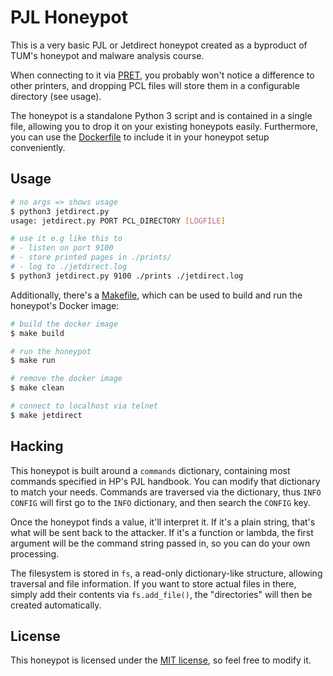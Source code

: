 # PJL Honeypot

This is a very basic PJL or Jetdirect honeypot created as a byproduct of TUM's honeypot and malware analysis course.

When connecting to it via [PRET](https://github.com/RUB-NDS/PRET), you probably won't notice a difference to other printers, and dropping PCL files will store them in a configurable directory (see usage).

The honeypot is a standalone Python 3 script and is contained in a single file, allowing you to drop it on your existing honeypots easily. Furthermore, you can use the [Dockerfile](Dockerfile) to include it in your honeypot setup conveniently.

## Usage

```bash
# no args => shows usage
$ python3 jetdirect.py
usage: jetdirect.py PORT PCL_DIRECTORY [LOGFILE]

# use it e.g like this to
# - listen on port 9100
# - store printed pages in ./prints/
# - log to ./jetdirect.log
$ python3 jetdirect.py 9100 ./prints ./jetdirect.log
```

Additionally, there's a [Makefile](Makefile), which can be used to build and run the honeypot's Docker image:

```bash
# build the docker image
$ make build

# run the honeypot
$ make run

# remove the docker image
$ make clean

# connect to localhost via telnet
$ make jetdirect
```

## Hacking

This honeypot is built around a `commands` dictionary, containing most commands specified in HP's PJL handbook. You can modify that dictionary to match your needs. Commands are traversed via the dictionary, thus `INFO CONFIG` will first go to the `INFO` dictionary, and then search the `CONFIG` key.

Once the honeypot finds a value, it'll interpret it. If it's a plain string, that's what will be sent back to the attacker. If it's a function or lambda, the first argument will be the command string passed in, so you can do your own processing.

The filesystem is stored in `fs`, a read-only dictionary-like structure, allowing traversal and file information. If you want to store actual files in there, simply add their contents via `fs.add_file()`, the "directories" will then be created automatically.

## License

This honeypot is licensed under the [MIT license](LICENSE), so feel free to modify it.
